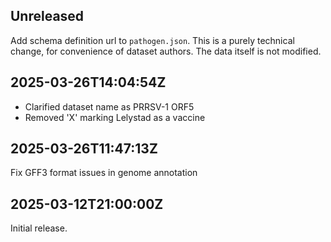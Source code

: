 ## Unreleased

Add schema definition url to `pathogen.json`. This is a purely technical change, for convenience of dataset authors. The data itself is not modified.

## 2025-03-26T14:04:54Z

 - Clarified dataset name as PRRSV-1 ORF5
 - Removed 'X' marking Lelystad as a vaccine


## 2025-03-26T11:47:13Z

Fix GFF3 format issues in genome annotation


## 2025-03-12T21:00:00Z

Initial release.
